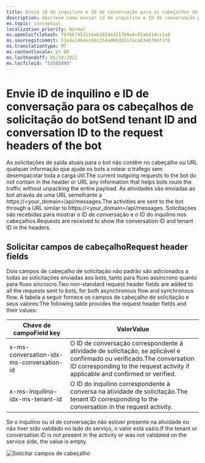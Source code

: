 ```yaml
---
title: Envie iD de inquilino e ID de conversação para os cabeçalhos de solicitação do bot
description: descreve como enviar id de inquilino e ID de conversação para os cabeçalhos de solicitação do bot.
ms.topic: conceptual
localization_priority: Normal
ms.openlocfilehash: 76f667453114ab202d43217b9a4c01a6d14cc1a8
ms.sourcegitcommit: 51e4a1464ea58c254ad6bd0317aca03ebf6bf1f6
ms.translationtype: MT
ms.contentlocale: pt-BR
ms.lasthandoff: 05/19/2021
ms.locfileid: "52565890"
---
```

# <a name="send-tenant-id-and-conversation-id-to-the-request-headers-of-the-bot"></a><span data-ttu-id="fea94-103">Envie iD de inquilino e ID de conversação para os cabeçalhos de solicitação do bot</span><span class="sxs-lookup"><span data-stu-id="fea94-103">Send tenant ID and conversation ID to the request headers of the bot</span></span>

<span data-ttu-id="fea94-104">As solicitações de saída atuais para o bot não contêm no cabeçalho ou URL qualquer informação que ajude os bots a rotear o tráfego sem desempacotar toda a carga útil.</span><span class="sxs-lookup"><span data-stu-id="fea94-104">The current outgoing requests to the bot do not contain in the header or URL any information that helps bots route the traffic without unpacking the entire payload.</span></span> <span data-ttu-id="fea94-105">As atividades são enviadas ao bot através de uma URL semelhante a https://<your_domain>/api/messages.</span><span class="sxs-lookup"><span data-stu-id="fea94-105">The activities are sent to the bot through a URL similar to https://<your_domain>/api/messages.</span></span> <span data-ttu-id="fea94-106">Solicitações são recebidas para mostrar o ID de conversação e o ID do inquilino nos cabeçalhos.</span><span class="sxs-lookup"><span data-stu-id="fea94-106">Requests are received to show the conversation ID and tenant ID in the headers.</span></span>

## <a name="request-header-fields"></a><span data-ttu-id="fea94-107">Solicitar campos de cabeçalho</span><span class="sxs-lookup"><span data-stu-id="fea94-107">Request header fields</span></span>

<span data-ttu-id="fea94-108">Dois campos de cabeçalho de solicitação não padrão são adicionados a todas as solicitações enviadas aos bots, tanto para fluxo assíncrono quanto para fluxo síncrocro.</span><span class="sxs-lookup"><span data-stu-id="fea94-108">Two non-standard request header fields are added to all the requests sent to bots, for both asynchronous flow and synchronous flow.</span></span> <span data-ttu-id="fea94-109">A tabela a seguir fornece os campos de cabeçalho de solicitação e seus valores:</span><span class="sxs-lookup"><span data-stu-id="fea94-109">The following table provides the request header fields and their values:</span></span>

| <span data-ttu-id="fea94-110">Chave de campo</span><span class="sxs-lookup"><span data-stu-id="fea94-110">Field key</span></span> | <span data-ttu-id="fea94-111">Valor</span><span class="sxs-lookup"><span data-stu-id="fea94-111">Value</span></span> |
|----------------|-----------------|
| <span data-ttu-id="fea94-112">x-ms-conversation-id</span><span class="sxs-lookup"><span data-stu-id="fea94-112">x-ms-conversation-id</span></span> | <span data-ttu-id="fea94-113">O ID de conversação correspondente à atividade de solicitação, se aplicável e confirmado ou verificado.</span><span class="sxs-lookup"><span data-stu-id="fea94-113">The conversation ID corresponding to the request activity if applicable and confirmed or verified.</span></span> |
| <span data-ttu-id="fea94-114">x-ms-inquilino-id</span><span class="sxs-lookup"><span data-stu-id="fea94-114">x-ms-tenant-id</span></span> | <span data-ttu-id="fea94-115">O ID do inquilino correspondente à conversa na atividade de solicitação.</span><span class="sxs-lookup"><span data-stu-id="fea94-115">The tenant ID corresponding to the conversation in the request activity.</span></span> |

<span data-ttu-id="fea94-116">Se o inquilino ou id de conversação não estiver presente na atividade ou não tiver sido validado no lado do serviço, o valor está vazio.</span><span class="sxs-lookup"><span data-stu-id="fea94-116">If the tenant or conversation ID is not present in the activity or was not validated on the service side, the value is empty.</span></span>

![Solicitar campos de cabeçalho](~/assets/images/bots/requestheaderfields.png)
